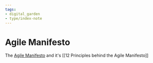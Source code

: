 ```yaml
---
tags: 
- digital_garden
- type/index-note
---
```

# Agile Manifesto

The [Agile Manifesto](http://agilemanifesto.org/) and it's [[12 Principles behind the Agile Manifesto]]




